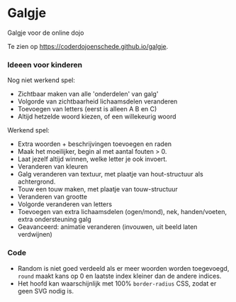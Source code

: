 # Galgje

Galgje voor de online dojo

Te zien op https://coderdojoenschede.github.io/galgje.

### Ideeen voor kinderen

Nog niet werkend spel:
- Zichtbaar maken van alle 'onderdelen' van galg'
- Volgorde van zichtbaarheid lichaamsdelen veranderen
- Toevoegen van letters (eerst is alleen A B en C)
- Altijd hetzelde woord kiezen, of een willekeurig woord

Werkend spel:
- Extra woorden + beschrijvingen toevoegen en raden
- Maak het moeilijker, begin al met aantal fouten > 0.
- Laat jezelf altijd winnen, welke letter je ook invoert.
- Veranderen van kleuren
- Galg veranderen van textuur, met plaatje van hout-structuur als achtergrond.
- Touw een touw maken, met plaatje van touw-structuur
- Veranderen van grootte
- Volgorde veranderen van letters
- Toevoegen van extra lichaamsdelen (ogen/mond), nek, handen/voeten, extra ondersteuning galg
- Geavanceerd: animatie veranderen (invouwen, uit beeld laten verdwijnen)

### Code
- Random is niet goed verdeeld als er meer woorden worden toegevoegd, `round` maakt kans op 0 en laatste index kleiner dan de andere indices.
- Het hoofd kan waarschijnlijk met 100% `border-radius` CSS, zodat er geen SVG nodig is.

